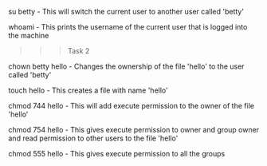 su betty - This will switch the current user to another user called 'betty'

whoami - This prints the username of the current user that is logged into the machine

>>> Task 2

chown betty hello - Changes the ownership of the file 'hello' to the user called 'betty'

touch hello - This creates a file with name 'hello'

chmod 744 hello - This will add execute permission to the owner of the file 'hello'

chmod 754 hello - This gives execute permission to owner and group owner and read permission to other users to the file 'hello'

chmod 555 hello - This gives execute permission to all the groups
